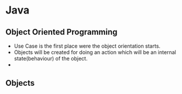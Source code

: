 # Java

## Object Oriented Programming

- Use Case is the first place were the object orientation starts.
- Objects will be created for doing an action which will be an internal state(behaviour) of the object.
- 

## Objects

